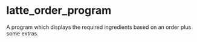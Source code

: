 # latte_order_program
A program which displays the required ingredients based on an order plus some extras.
